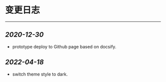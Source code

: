 <!-- Changelog.md -->
# 变更日志
---

## *2020-12-30*
 * prototype deploy to Github page based on docsify.

## *2022-04-18*
 * switch theme style to dark.